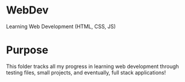 # WebDev
Learning Web Development (HTML, CSS, JS)


# Purpose
This folder tracks all my progress in learning web development through testing files, small projects, and eventually, full stack applications!
